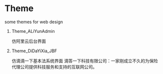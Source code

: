 # Theme
some themes for web design

1. Theme_ALiYunAdmin

	仿阿里云后台界面
	
2. Theme_DiDaYiXia_JBF

	仿滴滴一下基本法系统界面
	滴答一下科技有限公司：一家刚成立不久的为保险代理公司提供科技服务和支持的互联网公司。
